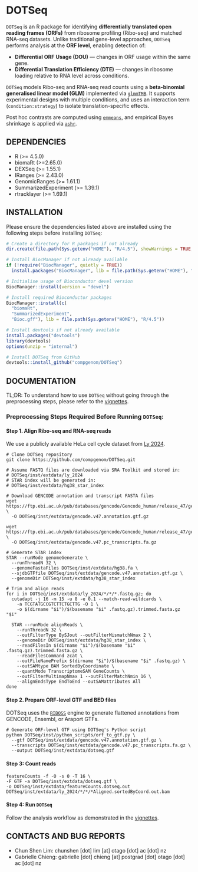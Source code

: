 # DOTSeq

`DOTSeq` is an R package for identifying **differentially translated open reading frames (ORFs)** from ribosome profiling (Ribo-seq) and matched RNA-seq datasets. Unlike traditional gene-level approaches, `DOTSeq` performs analysis at the **ORF level**, enabling detection of:

- **Differential ORF Usage (DOU)** — changes in ORF usage within the same gene.
- **Differential Translation Efficiency (DTE)** — changes in ribosome loading relative to RNA level across conditions.

`DOTSeq` models Ribo-seq and RNA-seq read counts using a **beta-binomial generalised linear model (GLM)** implemented via [`glmmTMB`](https://cran.r-project.org/web/packages/glmmTMB/index.html). It supports experimental designs with multiple conditions, and uses an interaction term (`condition:strategy`) to isolate translation-specific effects.

Post hoc contrasts are computed using [`emmeans`](https://cran.r-project.org/web/packages/emmeans/index.html), and empirical Bayes shrinkage is applied via [`ashr`](https://cran.r-project.org/web/packages/ashr/index.html).


## DEPENDENCIES
* R (>= 4.5.0)
* biomaRt (>=2.65.0)
* DEXSeq (>= 1.55.1)
* IRanges (>= 2.43.0)
* GenomicRanges (>= 1.61.1)
* SummarizedExperiment (>= 1.39.1)
* rtracklayer (>= 1.69.1)

## INSTALLATION
Please ensure the dependencies listed above are installed using the following steps before installing `DOTSeq`:
```r
# Create a directory for R packages if not already
dir.create(file.path(Sys.getenv("HOME"), "R/4.5"), showWarnings = TRUE, recursive = TRUE)

# Install BiocManager if not already available
if (!require("BiocManager", quietly = TRUE))
  install.packages("BiocManager", lib = file.path(Sys.getenv("HOME"), "R/4.5"))

# Initialise usage of Bioconductor devel version
BiocManager::install(version = "devel")

# Install required Bioconductor packages
BiocManager::install(c(
  "biomaRt",
  "SummarizedExperiment",
  "Bioc.gff"), lib = file.path(Sys.getenv("HOME"), "R/4.5"))

# Install devtools if not already available
install.packages("devtools")
library(devtools)
options(unzip = "internal")

# Install DOTSeq from GitHub
devtools::install_github("compgenom/DOTSeq")
```

## DOCUMENTATION
TL;DR: To understand how to use `DOTSeq` without going through the preprocessing steps,
please refer to the [vignettes](https://github.com/compgenom/DOTSeq/tree/main/vignettes).

### Preprocessing Steps Required Before Running `DOTSeq`:

#### Step 1. Align Ribo-seq and RNA-seq reads
We use a publicly available HeLa cell cycle dataset from [Ly 2024](https://pubmed.ncbi.nlm.nih.gov/39443796/). 
```shell
# Clone DOTSeq repository
git clone https://github.com/compgenom/DOTSeq.git

# Assume FASTQ files are downloaded via SRA Toolkit and stored in:
# DOTSeq/inst/extdata/ly_2024
# STAR index will be generated in:
# DOTSeq/inst/extdata/hg38_star_index

# Download GENCODE annotation and transcript FASTA files
wget https://ftp.ebi.ac.uk/pub/databases/gencode/Gencode_human/release_47/gencode.v47.annotation.gtf.gz \
  -O DOTSeq/inst/extdata/gencode.v47.annotation.gtf.gz

wget https://ftp.ebi.ac.uk/pub/databases/gencode/Gencode_human/release_47/gencode.v47.pc_transcripts.fa.gz \
  -O DOTSeq/inst/extdata/gencode.v47.pc_transcripts.fa.gz

# Generate STAR index
STAR --runMode genomeGenerate \
  --runThreadN 32 \
  --genomeFastaFiles DOTSeq/inst/extdata/hg38.fa \
  --sjdbGTFfile DOTSeq/inst/extdata/gencode.v47.annotation.gtf.gz \
  --genomeDir DOTSeq/inst/extdata/hg38_star_index

# Trim and align reads
for i in DOTSeq/inst/extdata/ly_2024/*/*/*.fastq.gz; do
  cutadapt -j 16 -m 15 -u 8 -e 0.1 --match-read-wildcards \
    -a TCGTATGCCGTCTTCTGCTTG -O 1 \
    -o $(dirname "$i")/$(basename "$i" .fastq.gz).trimmed.fasta.gz "$i"

  STAR --runMode alignReads \
    --runThreadN 32 \
    --outFilterType BySJout --outFilterMismatchNmax 2 \
    --genomeDir DOTSeq/inst/extdata/hg38_star_index \
    --readFilesIn $(dirname "$i")/$(basename "$i" .fastq.gz).trimmed.fasta.gz \
    --readFilesCommand zcat \
    --outFileNamePrefix $(dirname "$i")/$(basename "$i" .fastq.gz) \
    --outSAMtype BAM SortedByCoordinate \
    --quantMode TranscriptomeSAM GeneCounts \
    --outFilterMultimapNmax 1 --outFilterMatchNmin 16 \
    --alignEndsType EndToEnd --outSAMattributes All
done
```

#### Step 2. Prepare ORF-level GTF and BED files
DOTSeq uses the [`RIBOSS`](https://github.com/lcscs12345/riboss) engine to generate flattened annotations from 
GENCODE, Ensembl, or Araport GTFs.
```shell
# Generate ORF-level GTF using DOTSeq's Python script
python DOTSeq/inst/python_scripts/orf_to_gtf.py \
  --gtf DOTSeq/inst/extdata/gencode.v47.annotation.gtf.gz \
  --transcripts DOTSeq/inst/extdata/gencode.v47.pc_transcripts.fa.gz \
  --output DOTSeq/inst/extdata/dotseq.gtf
```

#### Step 3: Count reads
```shell
featureCounts -f -O -s 0 -T 16 \
-F GTF -a DOTSeq/inst/extdata/dotseq.gtf \
-o DOTSeq/inst/extdata/featureCounts.dotseq.out DOTSeq/inst/extdata/ly_2024/*/*/*Aligned.sortedByCoord.out.bam
```

#### Step 4: Run `DOTSeq`
Follow the analysis workflow as demonstrated in the [vignettes](https://github.com/compgenom/DOTSeq/tree/main/vignettes).

## CONTACTS AND BUG REPORTS
- Chun Shen Lim: chunshen [dot] lim [at] otago [dot] ac [dot] nz
- Gabrielle Chieng: gabrielle [dot] chieng [at] postgrad [dot] otago [dot] ac [dot] nz


